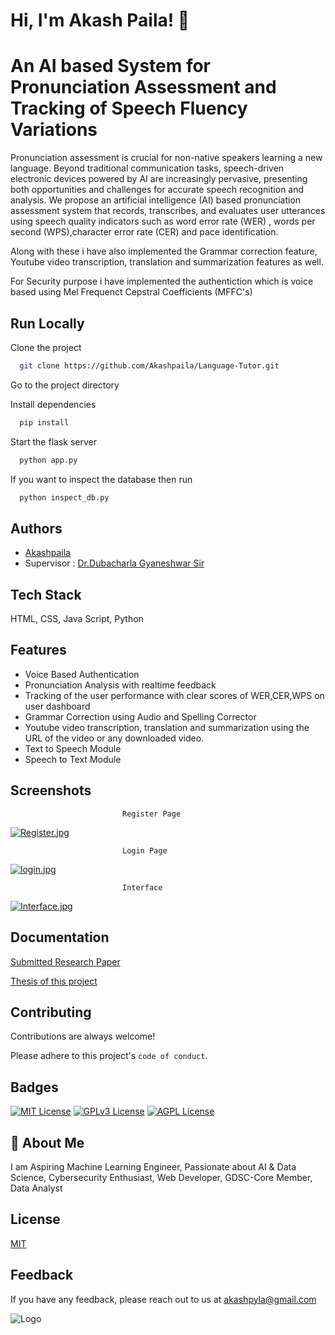 
# Hi, I'm Akash Paila! 👋


# An AI based System for Pronunciation Assessment and Tracking of Speech Fluency Variations

Pronunciation assessment is crucial for non-native speakers learning a new language. Beyond traditional communication tasks, speech-driven electronic devices powered by AI are increasingly pervasive, presenting both opportunities and challenges for accurate speech recognition and analysis. We propose an artificial intelligence (AI) based pronunciation assessment system that records, transcribes, and evaluates user utterances using speech quality indicators such as word error rate (WER) , words per second (WPS),character error rate (CER) and pace identification.

Along with these i have also implemented the Grammar correction feature, Youtube video transcription, translation and summarization features as well. 

For Security purpose i have implemented the authentiction which is voice based using Mel Frequenct Cepstral Coefficients (MFFC's)


## Run Locally

Clone the project

```bash
  git clone https://github.com/Akashpaila/Language-Tutor.git
```

Go to the project directory


Install dependencies

```bash
  pip install
```

Start the flask server

```bash
  python app.py 
```

If you want to inspect the database  then run 
```bash
  python inspect_db.py 
```
## Authors

- [Akashpaila](https://www.github.com/Akashpaila)
- Supervisor : [Dr.Dubacharla Gyaneshwar Sir](dgyaneshwar@iiitr.ac.in)


## Tech Stack

 HTML, CSS, Java Script, Python 


## Features

- Voice Based Authentication
- Pronunciation Analysis with realtime feedback
- Tracking of the user performance with clear scores of WER,CER,WPS on user dashboard
- Grammar Correction using Audio and Spelling Corrector
- Youtube video transcription, translation and summarization using the URL of the video or any downloaded video. 
- Text to Speech Module
- Speech to Text Module 


## Screenshots


                             Register Page 
[![Register.jpg](https://i.postimg.cc/8CqvkR0H/Register.jpg)](https://postimg.cc/mcyk8HRz)


                             Login Page 
[![login.jpg](https://i.postimg.cc/1zgWYKFc/login.jpg)](https://postimg.cc/CZgHRkmz)


                             Interface 
[![Interface.jpg](https://i.postimg.cc/hvbk20mP/Interface.jpg)](https://postimg.cc/tnJvTWDL)


## Documentation

[Submitted Research Paper](https://github.com/Akashpaila/Research-Paper/blob/main/paper.pdf)

[Thesis of this project](https://github.com/Akashpaila/Major-Thesis)
## Contributing

Contributions are always welcome!

Please adhere to this project's `code of conduct`.


## Badges

[![MIT License](https://img.shields.io/badge/License-MIT-green.svg)](https://choosealicense.com/licenses/mit/)
[![GPLv3 License](https://img.shields.io/badge/License-GPL%20v3-yellow.svg)](https://opensource.org/licenses/)
[![AGPL License](https://img.shields.io/badge/license-AGPL-blue.svg)](http://www.gnu.org/licenses/agpl-3.0)


## 🚀 About Me
I am Aspiring Machine Learning Engineer, Passionate about AI & Data Science, Cybersecurity Enthusiast, Web Developer, GDSC-Core Member, Data Analyst 


## License

[MIT](https://choosealicense.com/licenses/mit/)


## Feedback

If you have any feedback, please reach out to us at akashpyla@gmail.com


![Logo](https://i.postimg.cc/DztzMDnc/My-logo.jpg)

